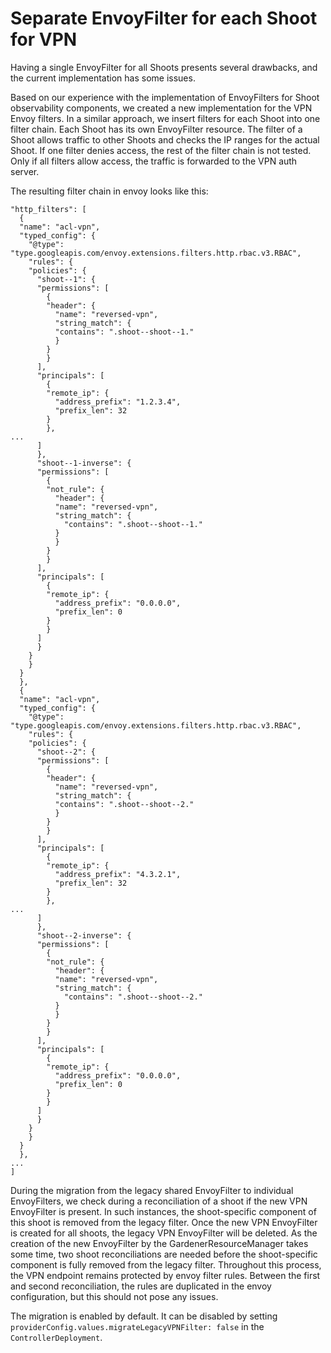 # Separate EnvoyFilter for each Shoot for VPN

Having a single EnvoyFilter for all Shoots presents several drawbacks, and the current implementation has some issues.

Based on our experience with the implementation of EnvoyFilters for Shoot observability components, we created a new implementation for the VPN Envoy filters.
In a similar approach, we insert filters for each Shoot into one filter chain. Each Shoot has its own EnvoyFilter resource.
The filter of a Shoot allows traffic to other Shoots and checks the IP ranges for the actual Shoot.
If one filter denies access, the rest of the filter chain is not tested.
Only if all filters allow access, the traffic is forwarded to the VPN auth server.

The resulting filter chain in envoy looks like this:
```
"http_filters": [
  {
  "name": "acl-vpn",
  "typed_config": {
    "@type": "type.googleapis.com/envoy.extensions.filters.http.rbac.v3.RBAC",
    "rules": {
    "policies": {
      "shoot--1": {
      "permissions": [
        {
        "header": {
          "name": "reversed-vpn",
          "string_match": {
          "contains": ".shoot--shoot--1."
          }
        }
        }
      ],
      "principals": [
        {
        "remote_ip": {
          "address_prefix": "1.2.3.4",
          "prefix_len": 32
        }
        },
...
      ]
      },
      "shoot--1-inverse": {
      "permissions": [
        {
        "not_rule": {
          "header": {
          "name": "reversed-vpn",
          "string_match": {
            "contains": ".shoot--shoot--1."
          }
          }
        }
        }
      ],
      "principals": [
        {
        "remote_ip": {
          "address_prefix": "0.0.0.0",
          "prefix_len": 0
        }
        }
      ]
      }
    }
    }
  }
  },
  {
  "name": "acl-vpn",
  "typed_config": {
    "@type": "type.googleapis.com/envoy.extensions.filters.http.rbac.v3.RBAC",
    "rules": {
    "policies": {
      "shoot--2": {
      "permissions": [
        {
        "header": {
          "name": "reversed-vpn",
          "string_match": {
          "contains": ".shoot--shoot--2."
          }
        }
        }
      ],
      "principals": [
        {
        "remote_ip": {
          "address_prefix": "4.3.2.1",
          "prefix_len": 32
        }
        },
...
      ]
      },
      "shoot--2-inverse": {
      "permissions": [
        {
        "not_rule": {
          "header": {
          "name": "reversed-vpn",
          "string_match": {
            "contains": ".shoot--shoot--2."
          }
          }
        }
        }
      ],
      "principals": [
        {
        "remote_ip": {
          "address_prefix": "0.0.0.0",
          "prefix_len": 0
        }
        }
      ]
      }
    }
    }
  }
  },
...
]
```

During the migration from the legacy shared EnvoyFilter to individual EnvoyFilters, we check during a reconciliation of a shoot if the new VPN EnvoyFilter is present.
In such instances, the shoot-specific component of this shoot is removed from the legacy filter.
Once the new VPN EnvoyFilter is created for all shoots, the legacy VPN EnvoyFilter will be deleted.
As the creation of the new EnvoyFilter by the GardenerResourceManager takes some time, two shoot reconciliations are needed before the shoot-specific component is fully removed from the legacy filter.
Throughout this process, the VPN endpoint remains protected by envoy filter rules.
Between the first and second reconciliation, the rules are duplicated in the envoy configuration, but this should not pose any issues.

The migration is enabled by default. It can be disabled by setting `providerConfig.values.migrateLegacyVPNFilter: false` in the `ControllerDeployment`. 
